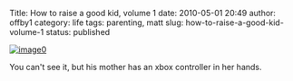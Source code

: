 Title: How to raise a good kid, volume 1
date: 2010-05-01 20:49
author: offby1
category: life
tags: parenting, matt
slug: how-to-raise-a-good-kid-volume-1
status: published

[![image0](http://farm5.static.flickr.com/4051/4568558677_d88502836b_m.jpg)](http://www.flickr.com/photos/offbyone/4568558677/)

You can't see it, but his mother has an xbox controller in her hands.

